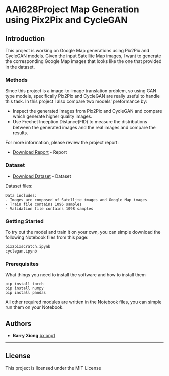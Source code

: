 # AAI628Project Map Generation using Pix2Pix and CycleGAN
## Introduction

This project is working on Google Map generations using Pix2Pix and CycleGAN models. Given the input Satellite Map images, I want to generate the corresponding Google Map images that looks like the one that provided in the dataset.


### Methods

Since this project is a image-to-image translation problem, so using GAN type models, specifically Pix2Pix and CycleGAN are really useful to handle this task. In this project I also compare two models' preformance by:

- Inspect the generated images from Pix2Pix and CycleGAN and compare which generate higher quality images.
- Use Frechet Inception Distance(FID) to measure the distributions between the generated images and the real images and compare the results.

For more information, please review the project report:

* [Download Report](https://github.com/bxiong1/AAI628Project/blob/main/Final%20Report%20for%20Map%20Generation.pdf) - Report

### Dataset

* [Download Dataset](https://drive.google.com/drive/folders/17XsmPkgGLn7pQiSHBSgLHNQa42a_29v2?usp=sharing) - Dataset

Dataset files:
```
Data includes:
- Images are composed of Satellite images and Google Map images
- Train file contains 1096 samples
- Validation file contains 1098 samples
```

### Getting Started

To try out the model and train it on your own, you can simple download the following Notebook files from this page:
```
pix2pixscratch.ipynb
cyclegan.ipynb
```

### Prerequisites

What things you need to install the software and how to install them

```
pip install torch
pip install numpy
pip install pandas
```

All other required modules are written in the Notebook files, you can simple run them on your Notebook.

## Authors

* **Barry Xiong** [bxiong1](https://github.com/bxiong1)
********




## License

This project is licensed under the MIT License
